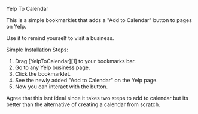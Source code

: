 Yelp To Calendar

This is a simple bookmarklet that adds a "Add to Calendar" button to pages on Yelp.

Use it to remind yourself to visit a business.

Simple Installation Steps:

1. Drag [YelpToCalendar][1] to your bookmarks bar.
2. Go to any Yelp business page.
3. Click the bookmarklet.
4. See the newly added "Add to Calendar" on the Yelp page.
5. Now you can interact with the button.


Agree that this isnt ideal since it takes two steps to add to calendar but its better than the alternative of creating a calendar from scratch.

 
